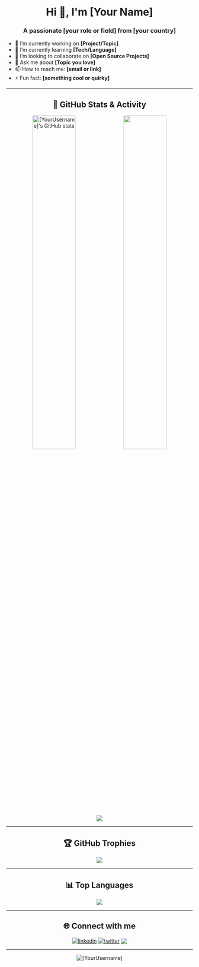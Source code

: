 <h1 align="center">Hi 👋, I'm [Your Name]</h1>
<h3 align="center">A passionate [your role or field] from [your country]</h3>

- 🔭 I’m currently working on **[Project/Topic]**
- 🌱 I’m currently learning **[Tech/Language]**
- 👯 I’m looking to collaborate on **[Open Source Projects]**
- 💬 Ask me about **[Topic you love]**
- 📫 How to reach me: **[email or link]**
- ⚡ Fun fact: **[something cool or quirky]**

---

<h2 align="center">🚀 GitHub Stats & Activity</h2>

<p align="center">
  <img src="https://github-readme-stats.vercel.app/api?username=[YourUsername]&show_icons=true&theme=github_dark" alt="[YourUsername]'s GitHub stats" width="48%"/>
  <img src="https://github-readme-streak-stats.herokuapp.com/?user=[YourUsername]&theme=github-dark&hide_border=false" width="48%"/>
</p>

<p align="center">
  <img src="https://github-profile-summary-cards.vercel.app/api/cards/profile-details?username=[YourUsername]&theme=github_dark" />
</p>

---

<h2 align="center">🏆 GitHub Trophies</h2>
<p align="center">
  <img src="https://github-profile-trophy.vercel.app/?username=[YourUsername]&theme=onedark&margin-w=10&no-frame=true" />
</p>

---

<h2 align="center">📊 Top Languages</h2>

<p align="center">
  <img src="https://github-readme-stats.vercel.app/api/top-langs/?username=[YourUsername]&langs_count=8&layout=compact&theme=github_dark" />
</p>

---

<h2 align="center">🌐 Connect with me</h2>
<p align="center">
  <a href="https://linkedin.com/in/[your-linkedin]" target="blank"><img align="center" src="https://img.shields.io/badge/LinkedIn-0077B5.svg?style=for-the-badge&logo=linkedin&logoColor=white" alt="linkedin"/></a>
  <a href="https://twitter.com/[your-twitter]" target="blank"><img align="center" src="https://img.shields.io/badge/Twitter-1DA1F2.svg?style=for-the-badge&logo=twitter&logoColor=white" alt="twitter"/></a>
  <a href="mailto:[your-email]"><img align="center" src="https://img.shields.io/badge/Email-D14836.svg?style=for-the-badge&logo=gmail&logoColor=white" /></a>
</p>

---

<p align="center">
  <img src="https://komarev.com/ghpvc/?username=[YourUsername]&label=Profile%20views&color=0e75b6&style=flat" alt="[YourUsername]" />
</p>
